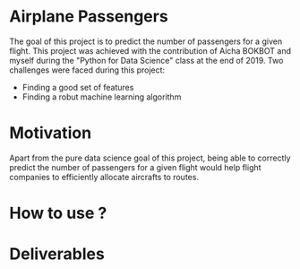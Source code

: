 # Airplane Passengers
The goal of this project is to predict the number of passengers for a given flight.
This project was achieved with the contribution of Aicha BOKBOT and myself during the "Python for Data Science" class at the end of 2019.
Two challenges were faced during this project:
- Finding a good set of features 
- Finding a robut machine learning algorithm

# Motivation
Apart from the pure data science goal of this project, being able to correctly predict the number of passengers for a given flight would help flight companies to efficiently allocate aircrafts to routes.

# How to use ?

# Deliverables


